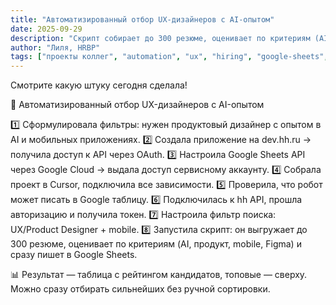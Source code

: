 ```yaml
---
title: "Автоматизированный отбор UX‑дизайнеров с AI‑опытом"
date: 2025-09-29
description: "Скрипт собирает до 300 резюме, оценивает по критериям (AI, продукт, mobile, Figma) и пишет в Google Sheets."
author: "Лиля, HRBP"
tags: ["проекты коллег", "automation", "ux", "hiring", "google-sheets", "hh.ru"]
---
```


Смотрите какую штуку сегодня сделала!

💼 Автоматизированный отбор UX-дизайнеров с AI-опытом

1️⃣ Сформулировала фильтры: нужен продуктовый дизайнер с опытом в AI и мобильных приложениях.
2️⃣ Создала приложение на dev.hh.ru → получила доступ к API через OAuth.
3️⃣ Настроила Google Sheets API через Google Cloud → выдала доступ сервисному аккаунту.
4️⃣ Собрала проект в Cursor, подключила все зависимости.
5️⃣ Проверила, что робот может писать в Google таблицу.
6️⃣ Подключилась к hh API, прошла авторизацию и получила токен.
7️⃣ Настроила фильтр поиска: UX/Product Designer + mobile.
8️⃣ Запустила скрипт: он выгружает до 300 резюме, оценивает по критериям (AI, продукт, mobile, Figma) и сразу пишет в Google Sheets.

📊 Результат — таблица с рейтингом кандидатов, топовые — сверху. Можно сразу отбирать сильнейших без ручной сортировки.
